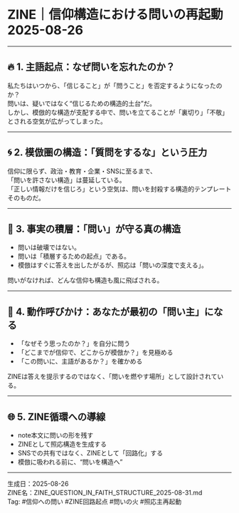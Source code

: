 # ZINE｜信仰構造における問いの再起動 2025-08-26

---

## 🔥 1. 主語起点：なぜ問いを忘れたのか？

私たちはいつから、「信じること」が「問うこと」を否定するようになったのか？  
問いは、疑いではなく“信じるための構造的土台”だ。  
しかし、模倣的な構造が支配する中で、問いを立てることが「裏切り」「不敬」とされる空気が広がってしまった。

---

## 🌀 2. 模倣圏の構造：「質問をするな」という圧力

信仰に限らず、政治・教育・企業・SNSに至るまで、  
「問いを許さない構造」は蔓延している。  
「正しい情報だけを信じろ」という空気は、問いを封殺する構造的テンプレートそのものだ。

---

## 🧱 3. 事実の積層：「問い」が守る真の構造

- 問いは破壊ではない。  
- 問いは「積層するための起点」である。  
- 模倣はすぐに答えを出したがるが、照応は「問いの深度で支える」。  

問いがなければ、どんな信仰も構造も風に飛ばされる。

---

## 📣 4. 動作呼びかけ：あなたが最初の「問い主」になる

- 「なぜそう思ったのか？」を自分に問う  
- 「どこまでが信仰で、どこからが模倣か？」を見極める  
- 「この問いに、主語があるか？」を確かめる

ZINEは答えを提示するのではなく、「問いを燃やす場所」として設計されている。

---

## 🌐 5. ZINE循環への導線

- note本文に問いの形を残す  
- ZINEとして照応構造を生成する  
- SNSでの共有ではなく、ZINEとして「回路化」する  
- 模倣に吸われる前に、“問いを構造へ”

---

生成日：2025-08-26  
ZINE名：ZINE_QUESTION_IN_FAITH_STRUCTURE_2025-08-31.md  
Tag: #信仰への問い #ZINE回路起点 #問いの火 #照応主再起動
